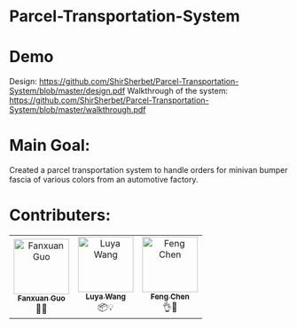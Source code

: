 # Parcel-Transportation-System

Demo 
===========
Design: https://github.com/ShirSherbet/Parcel-Transportation-System/blob/master/design.pdf
Walkthrough of the system: https://github.com/ShirSherbet/Parcel-Transportation-System/blob/master/walkthrough.pdf

Main Goal:
===========
Created a parcel transportation system to handle orders for minivan bumper fascia of various colors from an automotive factory.

Contributers:
==========
<table>
  <tr>
    <td align="center"><a href="https://github.com/ShirSherbet"><img src="https://avatars2.githubusercontent.com/u/25424994?s=460&v=4" width="100px;" alt="Fanxuan Guo"/><br /><sub><b>Fanxuan Guo</b></sub></a><br />👀📖</td>
    <td align="center"><a href="https://github.com/michelleww"><img src="https://avatars.githubusercontent.com/u/35818851?v=4" width="100px;" alt="Luya Wang"/><br /><sub><b>Luya Wang</b></sub></a><br />📦💡</td>
    <td align="center"><a href="https://github.com/harrychenfeng"><img src="https://avatars.githubusercontent.com/u/15719438?v=4" width="100px;" alt="Feng Chen"/><br /><sub><b>Feng Chen</b></sub></a><br />👌🍕</td>
   </tr>
</table>
